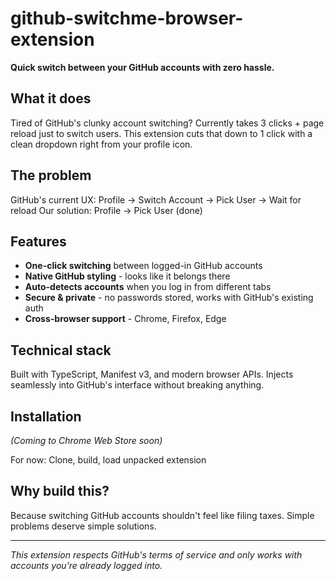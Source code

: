 # github-switchme-browser-extension

**Quick switch between your GitHub accounts with zero hassle.**

## What it does

Tired of GitHub's clunky account switching? Currently takes 3 clicks + page reload just to switch users. This extension cuts that down to 1 click with a clean dropdown right from your profile icon.

## The problem

GitHub's current UX: Profile → Switch Account → Pick User → Wait for reload
Our solution: Profile → Pick User (done)

## Features

- **One-click switching** between logged-in GitHub accounts
- **Native GitHub styling** - looks like it belongs there
- **Auto-detects accounts** when you log in from different tabs
- **Secure & private** - no passwords stored, works with GitHub's existing auth
- **Cross-browser support** - Chrome, Firefox, Edge

## Technical stack

Built with TypeScript, Manifest v3, and modern browser APIs. Injects seamlessly into GitHub's interface without breaking anything.

## Installation

*(Coming to Chrome Web Store soon)*

For now: Clone, build, load unpacked extension

## Why build this?

Because switching GitHub accounts shouldn't feel like filing taxes. Simple problems deserve simple solutions.

---

*This extension respects GitHub's terms of service and only works with accounts you're already logged into.*
